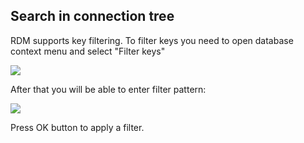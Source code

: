 ## Search in connection tree
RDM supports key filtering. To filter keys you need to open database context menu and select "Filter keys"

![](http://redisdesktop.com/docs/rdm_tree_search1.png)

After that you will be able to enter filter pattern:

![](http://redisdesktop.com/docs/rdm_tree_search2.png)

Press OK button to apply a filter.